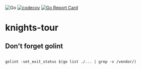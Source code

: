 

![Go](https://github.com/mchirico/knights-tour/workflows/Go/badge.svg?branch=master)
[![codecov](https://codecov.io/gh/mchirico/knights-tour/branch/master/graph/badge.svg)](https://codecov.io/gh/mchirico/knights-tour)
[![Go Report Card](https://goreportcard.com/badge/github.com/mchirico/knights-tour)](https://goreportcard.com/report/github.com/mchirico/knights-tour)


# knights-tour




## Don't forget golint

```

golint -set_exit_status $(go list ./... | grep -v /vendor/)

```


